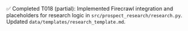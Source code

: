 ✅ Completed T018 (partial): Implemented Firecrawl integration and placeholders for research logic in `src/prospect_research/research.py`. Updated `data/templates/research_template.md`.
